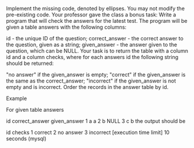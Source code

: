 Implement the missing code, denoted by ellipses. You may not modify the pre-existing code.
Your professor gave the class a bonus task: Write a program that will check the answers for the latest test. The program will be given a table answers with the following columns:

id - the unique ID of the question;
correct_answer - the correct answer to the question, given as a string;
given_answer - the answer given to the question, which can be NULL.
Your task is to return the table with a column id and a column checks, where for each answers id the following string should be returned:

"no answer" if the given_answer is empty;
"correct" if the given_answer is the same as the correct_answer;
"incorrect" if the given_answer is not empty and is incorrect.
Order the records in the answer table by id.

Example

For given table answers

id	correct_answer	given_answer
1	a	a
2	b	NULL
3	c	b
the output should be

id	checks
1	correct
2	no answer
3	incorrect
[execution time limit] 10 seconds (mysql)
